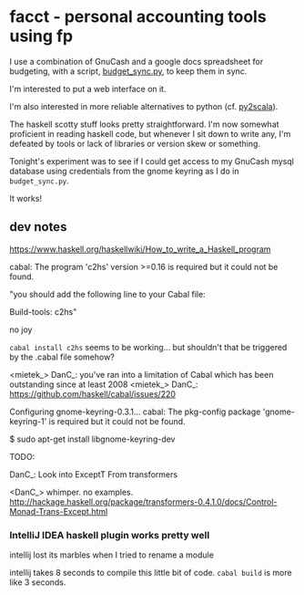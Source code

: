 # facct - personal accounting tools using fp

I use a combination of GnuCash and a google docs spreadsheet for budgeting,
with a script, [budget_sync.py](https://bitbucket.org/DanC/quacken/src/tip/budget_sync.py?at=default),
to keep them in sync.

I'm interested to put a web interface on it.

I'm also interested in more reliable alternatives to python (cf.
[py2scala](https://bitbucket.org/DanC/py2scala)).

The haskell scotty stuff looks pretty straightforward. I'm now somewhat proficient in reading
haskell code, but whenever I sit down to write any, I'm defeated by tools or lack of libraries
or version skew or something.

Tonight's experiment was to see if I could get access to my GnuCash mysql database
using credentials from the gnome keyring as I do in `budget_sync.py`.

It works!


## dev notes ##

https://www.haskell.org/haskellwiki/How_to_write_a_Haskell_program

cabal: The program 'c2hs' version >=0.16 is required but it could not be
found.

"you should add the following line to your Cabal file:

Build-tools: c2hs"

no joy

`cabal install c2hs` seems to be working... but shouldn't that be triggered by the .cabal file somehow?

<mietek_> DanC_: you've ran into a limitation of Cabal which has been outstanding since at least 2008
<mietek_> DanC_: https://github.com/haskell/cabal/issues/220

Configuring gnome-keyring-0.3.1...
cabal: The pkg-config package 'gnome-keyring-1' is required but it could not
be found.

$ sudo apt-get install libgnome-keyring-dev

TODO:

<merijn> DanC_: Look into ExceptT
<merijn> From transformers

<DanC_> whimper. no examples. http://hackage.haskell.org/package/transformers-0.4.1.0/docs/Control-Monad-Trans-Except.html

### IntelliJ IDEA haskell plugin works pretty well ###

intellij lost its marbles when I tried to rename a module

intellij takes 8 seconds to compile this little bit of code. `cabal build` is more like 3 seconds.
